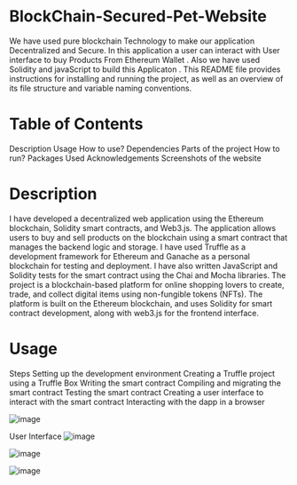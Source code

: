 # BlockChain-Secured-Pet-Website
We have used pure blockchain Technology to make our application Decentralized and Secure. In this application a user can interact with User interface to buy Products From  Ethereum  Wallet .
Also we have used Solidity and javaScript to build this Applicaton .
This README file provides instructions for installing and running the project, as well as an overview of its file structure and variable naming conventions.

# Table of Contents
Description
Usage
How to use?
Dependencies
Parts of the project
How to run?
Packages Used
Acknowledgements
Screenshots of the website


# Description
I have developed a decentralized web application using the Ethereum blockchain, Solidity smart contracts, and Web3.js. The application allows users to buy and sell products on the blockchain using a smart contract that manages the backend logic and storage. I have used Truffle as a development framework for Ethereum and Ganache as a personal blockchain for testing and deployment. I have also written JavaScript and Solidity tests for the smart contract using the Chai and Mocha libraries.
The project is a blockchain-based platform for online shopping lovers to create, trade, and collect digital items using non-fungible tokens (NFTs). The platform is built on the Ethereum blockchain, and uses Solidity for smart contract development, along with web3.js for the frontend interface.


# Usage

Steps 
Setting up the development environment
Creating a Truffle project using a Truffle Box
Writing the smart contract
Compiling and migrating the smart contract
Testing the smart contract
Creating a user interface to interact with the smart contract
Interacting with the dapp in a browser

![image](https://user-images.githubusercontent.com/96643131/226112034-ac727029-5457-4f5f-bec9-fa9fdbe49d9e.png)



User Interface 
![image](https://user-images.githubusercontent.com/96643131/227122175-b8f46e63-c650-4f17-b5e1-93627d9f5b99.png)

![image](https://user-images.githubusercontent.com/96643131/227122675-67a2f137-f78e-41f7-a63d-8e1213199cc6.png)

![image](https://user-images.githubusercontent.com/96643131/227122744-187eb0f2-85c1-4bb1-b695-62badfe9acb6.png)
